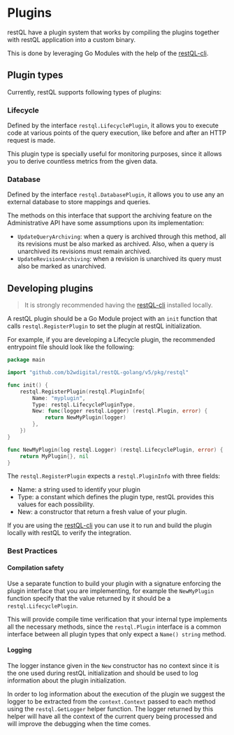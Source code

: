 # Plugins

restQL have a plugin system that works by compiling the plugins together with restQL application into a custom binary.

This is done by leveraging Go Modules with the help of the [restQL-cli](https://github.com/b2wdigital/restQL-cli).

## Plugin types

Currently, restQL supports following types of plugins:

### Lifecycle 

Defined by the interface `restql.LifecyclePlugin`, it allows you to execute code at various points of the query execution, like before and after an HTTP request is made.

This plugin type is specially useful for monitoring purposes, since it allows you to derive countless metrics from the given data. 

### Database

Defined by the interface `restql.DatabasePlugin`, it allows you to use any an external database to store mappings and queries.

The methods on this interface that support the archiving feature on the Administrative API have some assumptions upon its implementation:
- `UpdateQueryArchiving`: when a query is archived through this method, all its revisions must be also marked as archived. Also, when a query is unarchived its revisions must remain archived.
- `UpdateRevisionArchiving`: when a revision is unarchived its query must also be marked as unarchived.

## Developing plugins

> It is strongly recommended having the [restQL-cli](https://github.com/b2wdigital/restQL-cli) installed locally.

A restQL plugin should be a Go Module project with an `init` function that calls `restql.RegisterPlugin` to set the plugin at restQL initialization.

For example, if you are developing a Lifecycle plugin, the recommended entrypoint file should look like the following:

```go
package main

import "github.com/b2wdigital/restQL-golang/v5/pkg/restql"

func init() {
    restql.RegisterPlugin(restql.PluginInfo{
        Name: "myplugin",
        Type: restql.LifecyclePluginType,
        New: func(logger restql.Logger) (restql.Plugin, error) {
            return NewMyPlugin(logger)
        },
    })
}

func NewMyPlugin(log restql.Logger) (restql.LifecyclePlugin, error) {
    return MyPlugin{}, nil
}
``` 

The `restql.RegisterPlugin` expects a `restql.PluginInfo` with three fields:
- Name: a string used to identify your plugin
- Type: a constant which defines the plugin type, restQL provides this values for each possibility.
- New: a constructor that return a fresh value of your plugin.

If you are using the [restQL-cli](https://github.com/b2wdigital/restQL-cli) you can use it to run and build the plugin locally with restQL to verify the integration. 

### Best Practices

#### Compilation safety

Use a separate function to build your plugin with a signature enforcing the plugin interface that you are implementing, for example the `NewMyPlugin` function specify that the value returned by it should be a `restql.LifecyclePlugin`. 

This will provide compile time verification that your internal type implements all the necessary methods, since the `restql.Plugin` interface is a common interface between all plugin types that only expect a `Name() string` method.

#### Logging

The logger instance given in the `New` constructor has no context since it is the one used during restQL initialization and should be used to log information about the plugin initialization.

In order to log information about the execution of the plugin we suggest the logger to be extracted from the `context.Context` passed to each method using the `restql.GetLogger` helper function. The logger returned by this helper will have all the context of the current query being processed and will improve the debugging when the time comes.
